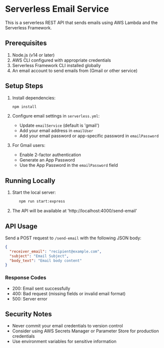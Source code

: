 # Serverless Email Service

This is a serverless REST API that sends emails using AWS Lambda and the Serverless Framework.

## Prerequisites

1. Node.js (v14 or later)
2. AWS CLI configured with appropriate credentials
3. Serverless Framework CLI installed globally
4. An email account to send emails from (Gmail or other service)

## Setup Steps

1. Install dependencies:
   ```bash
   npm install
   ```

2. Configure email settings in `serverless.yml`:
   - Update `emailService` (default is 'gmail')
   - Add your email address in `emailUser`
   - Add your email password or app-specific password in `emailPassword`

3. For Gmail users:
   - Enable 2-factor authentication
   - Generate an App Password
   - Use the App Password in the `emailPassword` field

## Running Locally

1. Start the local server:
   ```bash
      npm run start:express      
   ```

2. The API will be available at   'http://localhost:4000/send-email'

## API Usage

Send a POST request to `/send-email` with the following JSON body:

```json
{
  "receiver_email": "recipient@example.com",
  "subject": "Email Subject",
  "body_text": "Email body content"
}
```

### Response Codes

- 200: Email sent successfully
- 400: Bad request (missing fields or invalid email format)
- 500: Server error



## Security Notes

- Never commit your email credentials to version control
- Consider using AWS Secrets Manager or Parameter Store for production credentials
- Use environment variables for sensitive information 